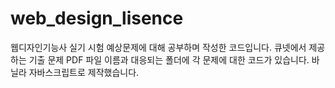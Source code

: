 # web_design_lisence
웹디자인기능사 실기 시험 예상문제에 대해 공부하며 작성한 코드입니다.
큐넷에서 제공하는 기출 문제 PDF 파일 이름과 대응되는 폴더에 각 문제에 대한 코드가 있습니다.
바닐라 자바스크립트로 제작했습니다.
